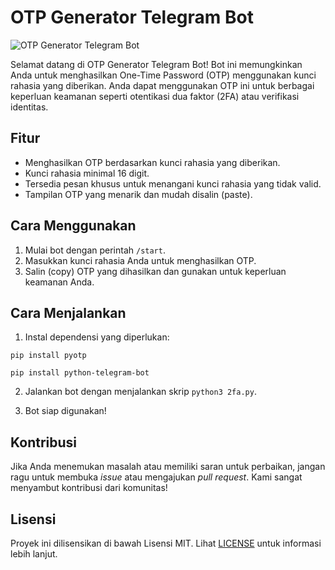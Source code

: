 # OTP Generator Telegram Bot

![OTP Generator Telegram Bot](bot_image.png)

Selamat datang di OTP Generator Telegram Bot! Bot ini memungkinkan Anda untuk menghasilkan One-Time Password (OTP) menggunakan kunci rahasia yang diberikan. Anda dapat menggunakan OTP ini untuk berbagai keperluan keamanan seperti otentikasi dua faktor (2FA) atau verifikasi identitas.

## Fitur

- Menghasilkan OTP berdasarkan kunci rahasia yang diberikan.
- Kunci rahasia minimal 16 digit.
- Tersedia pesan khusus untuk menangani kunci rahasia yang tidak valid.
- Tampilan OTP yang menarik dan mudah disalin (paste).

## Cara Menggunakan

1. Mulai bot dengan perintah `/start`.
2. Masukkan kunci rahasia Anda untuk menghasilkan OTP.
3. Salin (copy) OTP yang dihasilkan dan gunakan untuk keperluan keamanan Anda.

## Cara Menjalankan

1. Instal dependensi yang diperlukan:

  `pip install pyotp`

  `pip install python-telegram-bot`

2. Jalankan bot dengan menjalankan skrip `python3 2fa.py`.

3. Bot siap digunakan!

## Kontribusi

Jika Anda menemukan masalah atau memiliki saran untuk perbaikan, jangan ragu untuk membuka _issue_ atau mengajukan _pull request_. Kami sangat menyambut kontribusi dari komunitas!

## Lisensi

Proyek ini dilisensikan di bawah Lisensi MIT. Lihat [LICENSE](LICENSE) untuk informasi lebih lanjut.
